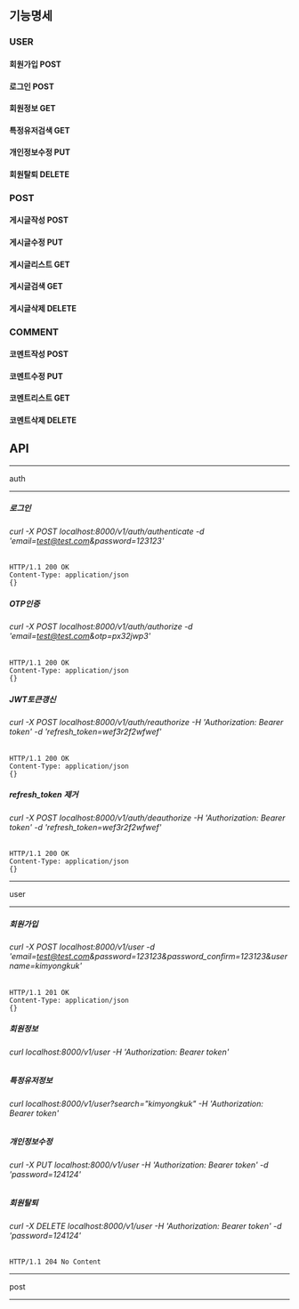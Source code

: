 ## 기능명세

### USER

#### 회원가입 POST

#### 로그인 POST

#### 회원정보 GET

#### 특정유저검색 GET

#### 개인정보수정 PUT

#### 회원탈퇴 DELETE

### POST

#### 게시글작성 POST

#### 게시글수정 PUT

#### 게시글리스트 GET

#### 게시글검색 GET

#### 게시글삭제 DELETE

### COMMENT

#### 코멘트작성 POST

#### 코멘트수정 PUT

#### 코멘트리스트 GET

#### 코멘트삭제 DELETE

## API

---

auth

---

##### 로그인

###### curl -X POST localhost:8000/v1/auth/authenticate -d 'email=test@test.com&password=123123'

```
HTTP/1.1 200 OK
Content-Type: application/json
{}
```

##### OTP인증

###### curl -X POST localhost:8000/v1/auth/authorize -d 'email=test@test.com&otp=px32jwp3'

```
HTTP/1.1 200 OK
Content-Type: application/json
{}
```

##### JWT토큰갱신

###### curl -X POST localhost:8000/v1/auth/reauthorize -H 'Authorization: Bearer token' -d 'refresh_token=wef3r2f2wfwef'

```
HTTP/1.1 200 OK
Content-Type: application/json
{}
```

##### refresh_token 제거

###### curl -X POST localhost:8000/v1/auth/deauthorize -H 'Authorization: Bearer token' -d 'refresh_token=wef3r2f2wfwef'

```
HTTP/1.1 200 OK
Content-Type: application/json
{}
```

---

user

---

##### 회원가입

###### curl -X POST localhost:8000/v1/user -d 'email=test@test.com&password=123123&password_confirm=123123&username=kimyongkuk'

```
HTTP/1.1 201 OK
Content-Type: application/json
{}
```

##### 회원정보

###### curl localhost:8000/v1/user -H 'Authorization: Bearer token'

##### 특정유저정보

###### curl localhost:8000/v1/user?search="kimyongkuk" -H 'Authorization: Bearer token'

##### 개인정보수정

###### curl -X PUT localhost:8000/v1/user -H 'Authorization: Bearer token' -d 'password=124124'

##### 회원탈퇴

###### curl -X DELETE localhost:8000/v1/user -H 'Authorization: Bearer token' -d 'password=124124'

```
HTTP/1.1 204 No Content
```

---

post

---
